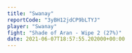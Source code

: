 ```yaml
---
title: "Swanay"
reportCode: "3yBH12jdCP9bLTYJ"
player: "Swanay"
fight: "Shade of Aran - Wipe 2 (27%)"
date: 2021-06-07T18:57:55.202000+00:00
---
```

